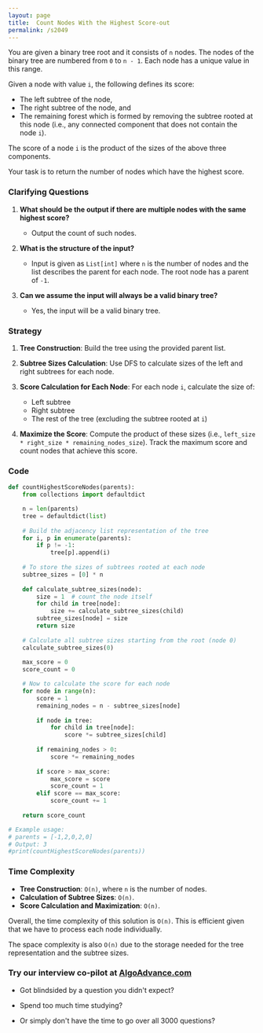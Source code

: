 ```yaml
---
layout: page
title:  Count Nodes With the Highest Score-out
permalink: /s2049
---
```


You are given a binary tree root and it consists of `n` nodes. The nodes of the binary tree are numbered from `0` to `n - 1`. Each node has a unique value in this range.

Given a node with value `i`, the following defines its score:

- The left subtree of the node,
- The right subtree of the node, and
- The remaining forest which is formed by removing the subtree rooted at this node (i.e., any connected component that does not contain the node `i`).

The score of a node `i` is the product of the sizes of the above three components.

Your task is to return the number of nodes which have the highest score.

### Clarifying Questions

1. **What should be the output if there are multiple nodes with the same highest score?**
   - Output the count of such nodes.

2. **What is the structure of the input?**
   - Input is given as `List[int]` where `n` is the number of nodes and the list describes the parent for each node. The root node has a parent of `-1`.

3. **Can we assume the input will always be a valid binary tree?**
   - Yes, the input will be a valid binary tree.

### Strategy

1. **Tree Construction**: Build the tree using the provided parent list.
  
2. **Subtree Sizes Calculation**: Use DFS to calculate sizes of the left and right subtrees for each node.

3. **Score Calculation for Each Node**: For each node `i`, calculate the size of:
   - Left subtree
   - Right subtree
   - The rest of the tree (excluding the subtree rooted at `i`)

4. **Maximize the Score**: Compute the product of these sizes (i.e., `left_size * right_size * remaining_nodes_size`). Track the maximum score and count nodes that achieve this score.

### Code

```python
def countHighestScoreNodes(parents):
    from collections import defaultdict

    n = len(parents)
    tree = defaultdict(list)
    
    # Build the adjacency list representation of the tree
    for i, p in enumerate(parents):
        if p != -1:
            tree[p].append(i)
    
    # To store the sizes of subtrees rooted at each node
    subtree_sizes = [0] * n
    
    def calculate_subtree_sizes(node):
        size = 1  # count the node itself
        for child in tree[node]:
            size += calculate_subtree_sizes(child)
        subtree_sizes[node] = size
        return size
    
    # Calculate all subtree sizes starting from the root (node 0)
    calculate_subtree_sizes(0)
    
    max_score = 0
    score_count = 0

    # Now to calculate the score for each node
    for node in range(n):
        score = 1
        remaining_nodes = n - subtree_sizes[node]
        
        if node in tree:
            for child in tree[node]:
                score *= subtree_sizes[child]
        
        if remaining_nodes > 0:
            score *= remaining_nodes
        
        if score > max_score:
            max_score = score
            score_count = 1
        elif score == max_score:
            score_count += 1
    
    return score_count

# Example usage:
# parents = [-1,2,0,2,0]
# Output: 3
#print(countHighestScoreNodes(parents)) 
```

### Time Complexity

- **Tree Construction**: `O(n)`, where `n` is the number of nodes.
- **Calculation of Subtree Sizes**: `O(n)`.
- **Score Calculation and Maximization**: `O(n)`.

Overall, the time complexity of this solution is `O(n)`. This is efficient given that we have to process each node individually.

The space complexity is also `O(n)` due to the storage needed for the tree representation and the subtree sizes.


### Try our interview co-pilot at [AlgoAdvance.com](https://algoAdvance.com)

- Got blindsided by a question you didn't expect?

- Spend too much time studying?

- Or simply don't have the time to go over all 3000 questions?

